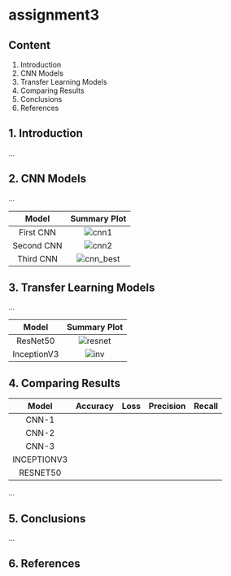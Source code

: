 # assignment3

## Content
1. Introduction
2. CNN Models
3. Transfer Learning Models
4. Comparing Results
5. Conclusions
6. References

## 1. Introduction
...

## 2. CNN Models
...

|Model|Summary Plot|
|:-:|:-:|
|First CNN|![cnn1](./visuals/cnn1.png)
|Second CNN|![cnn2](./visuals/cnn2.png)
|Third CNN|![cnn_best](./visuals/cnn_best.png)

## 3. Transfer Learning Models
...

|Model|Summary Plot|
|:-:|:-:|
|ResNet50|![resnet](./visuals/cnn1.png)
|InceptionV3|![inv](./visuals/cnn2.png)

## 4. Comparing Results
|Model|Accuracy|Loss|Precision|Recall|
|:-:|:-:|:-:|:-:|:-:|
|CNN-1 |  |  |   | |
|CNN-2 |  |  |   | |
|CNN-3 |  |  |   | |
|INCEPTIONV3 |  |  |   | |
|RESNET50 |  |  |   | |

...

## 5. Conclusions
...

## 6. References
